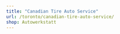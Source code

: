 ```yaml
---
title: "Canadian Tire Auto Service"
url: /toronto/canadian-tire-auto-service/
shop: Autowerkstatt
---
```

